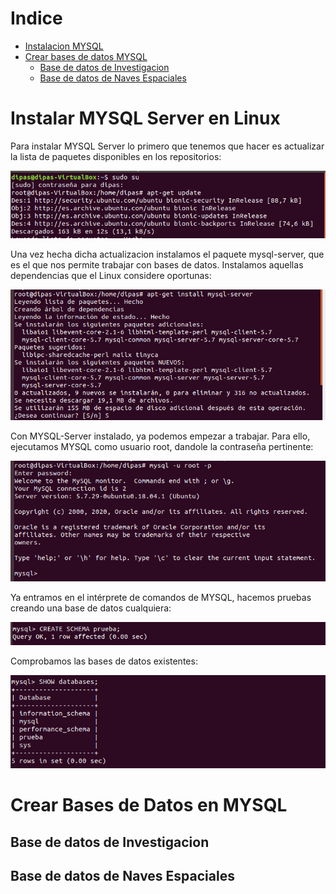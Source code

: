 # Indice
- [Instalacion MYSQL](#instalar-mysql-server-en-linux)
- [Crear bases de datos MYSQL](#crear-bases-de-datos-mysql)
  - [Base de datos de Investigacion](#base-de-datos-de-investigacion)
  - [Base de datos de Naves Espaciales](#base-de-datos-de-naves-espaciales)

# Instalar MYSQL Server en Linux
Para instalar MYSQL Server lo primero que tenemos que hacer es actualizar la lista de paquetes disponibles en los repositorios:

![image](../img/mysql1.png "Logo Title Text 1")

Una vez hecha dicha actualizacion instalamos el paquete mysql-server, que es el que nos permite trabajar con bases de datos. Instalamos aquellas dependencias que el Linux considere oportunas:

![image](../img/mysql2.png "Logo Title Text 1")

Con MYSQL-Server instalado, ya podemos empezar a trabajar. Para ello, ejecutamos MYSQL como usuario root, dandole la contraseña pertinente:

![image](../img/mysql3.png "Logo Title Text 1")

Ya entramos en el intérprete de comandos de MYSQL, hacemos pruebas creando una base de datos cualquiera:

![image](../img/mysql4.png "Logo Title Text 1")

Comprobamos las bases de datos existentes:

![image](../img/mysql5.png "Logo Title Text 1")

# Crear Bases de Datos en MYSQL

## Base de datos de Investigacion

## Base de datos de Naves Espaciales
